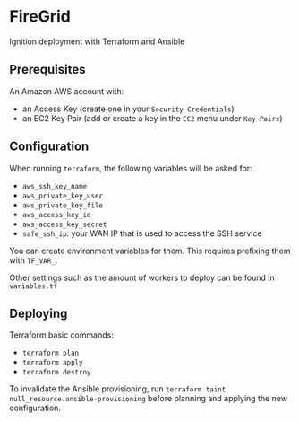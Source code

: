 # FireGrid

Ignition deployment with Terraform and Ansible

## Prerequisites

An Amazon AWS account with:

- an Access Key (create one in your `Security Credentials`)
- an EC2 Key Pair (add or create a key in the `EC2` menu under `Key Pairs`)

## Configuration

When running `terraform`, the following variables will be asked for:

- `aws_ssh_key_name`
- `aws_private_key_user`
- `aws_private_key_file`
- `aws_access_key_id`
- `aws_access_key_secret`
- `safe_ssh_ip`: your WAN IP that is used to access the SSH service

You can create environment variables for them. This requires prefixing them with `TF_VAR_`.

Other settings such as the amount of workers to deploy can be found in `variables.tf`

## Deploying

Terraform basic commands:

- `terraform plan`
- `terraform apply`
- `terraform destroy`

To invalidate the Ansible provisioning, run `terraform taint null_resource.ansible-provisioning` before planning and applying the new configuration.

